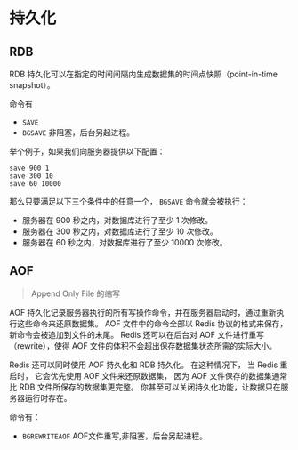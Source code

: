 # 持久化

## RDB

RDB 持久化可以在指定的时间间隔内生成数据集的时间点快照（point-in-time snapshot）。

命令有 

- `SAVE` 
- `BGSAVE` 非阻塞，后台另起进程。

举个例子，如果我们向服务器提供以下配置：

```
save 900 1
save 300 10
save 60 10000
```

那么只要满足以下三个条件中的任意一个， `BGSAVE` 命令就会被执行：

- 服务器在 900 秒之内，对数据库进行了至少 1 次修改。
- 服务器在 300 秒之内，对数据库进行了至少 10 次修改。
- 服务器在 60 秒之内，对数据库进行了至少 10000 次修改。

## AOF

> Append Only File 的缩写

AOF 持久化记录服务器执行的所有写操作命令，并在服务器启动时，通过重新执行这些命令来还原数据集。 AOF 文件中的命令全部以 Redis 协议的格式来保存，新命令会被追加到文件的末尾。 Redis 还可以在后台对 AOF 文件进行重写（rewrite），使得 AOF 文件的体积不会超出保存数据集状态所需的实际大小。


Redis 还可以同时使用 AOF 持久化和 RDB 持久化。 在这种情况下， 当 Redis 重启时， 它会优先使用 AOF 文件来还原数据集， 因为 AOF 文件保存的数据集通常比 RDB 文件所保存的数据集更完整。
你甚至可以关闭持久化功能，让数据只在服务器运行时存在。

命令有：

- `BGREWRITEAOF`  AOF文件重写,非阻塞，后台另起进程。
